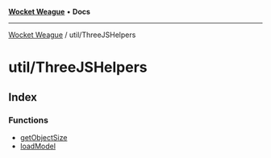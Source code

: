 [**Wocket Weague**](../../README.md) • **Docs**

***

[Wocket Weague](../../modules.md) / util/ThreeJSHelpers

# util/ThreeJSHelpers

## Index

### Functions

- [getObjectSize](functions/getObjectSize.md)
- [loadModel](functions/loadModel.md)
